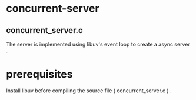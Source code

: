 # concurrent-server

## concurrent_server.c 
The server is implemented using libuv's event loop to create a async server . 

# prerequisites
Install libuv before compiling the source file ( concurrent_server.c ) .
